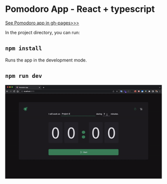 # Pomodoro App - React + typescript

[See Pomodoro app in gh-pages>>>](https://juniomarquesmartins.github.io/pomodoro-app/)

In the project directory, you can run:

## `npm install`


Runs the app in the development mode.
## `npm run dev`

![](pomodoro.gif)